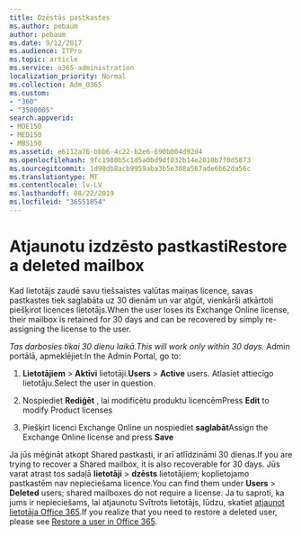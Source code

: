 ```yaml
---
title: Dzēstās pastkastes
ms.author: pebaum
author: pebaum
ms.date: 9/12/2017
ms.audience: ITPro
ms.topic: article
ms.service: o365-administration
localization_priority: Normal
ms.collection: Adm_O365
ms.custom:
- "360"
- "3500005"
search.appverid:
- MOE150
- MED150
- MBS150
ms.assetid: e6112a76-bbb6-4c22-b2e6-690b004d92d4
ms.openlocfilehash: 9fc1980b5c1d5a0bd9df032b14e2010b7f0d5873
ms.sourcegitcommit: 1d98db8acb9959aba3b5e308a567ade6b62da56c
ms.translationtype: MT
ms.contentlocale: lv-LV
ms.lasthandoff: 08/22/2019
ms.locfileid: "36551854"
---
```

# <a name="restore-a-deleted-mailbox"></a><span data-ttu-id="8d626-102">Atjaunotu izdzēsto pastkasti</span><span class="sxs-lookup"><span data-stu-id="8d626-102">Restore a deleted mailbox</span></span>

<span data-ttu-id="8d626-103">Kad lietotājs zaudē savu tiešsaistes valūtas maiņas licence, savas pastkastes tiek saglabāta uz 30 dienām un var atgūt, vienkārši atkārtoti piešķirot licences lietotājs.</span><span class="sxs-lookup"><span data-stu-id="8d626-103">When the user loses its Exchange Online license, their mailbox is retained for 30 days and can be recovered by simply re-assigning the license to the user.</span></span>
  
 <span data-ttu-id="8d626-104">*Tas darbosies tikai 30 dienu laikā.*</span><span class="sxs-lookup"><span data-stu-id="8d626-104">*This will work only within 30 days.*</span></span>  <span data-ttu-id="8d626-105">Admin portālā, apmeklējiet:</span><span class="sxs-lookup"><span data-stu-id="8d626-105">In the Admin Portal, go to:</span></span>
  
1. <span data-ttu-id="8d626-106">**Lietotājiem** \> **Aktīvi** lietotāji.</span><span class="sxs-lookup"><span data-stu-id="8d626-106">**Users** \> **Active** users.</span></span> <span data-ttu-id="8d626-107">Atlasiet attiecīgo lietotāju.</span><span class="sxs-lookup"><span data-stu-id="8d626-107">Select the user in question.</span></span>

2. <span data-ttu-id="8d626-108">Nospiediet **Rediģēt** , lai modificētu produktu licencēm</span><span class="sxs-lookup"><span data-stu-id="8d626-108">Press **Edit** to modify Product licenses</span></span>

3. <span data-ttu-id="8d626-109">Piešķirt licenci Exchange Online un nospiediet **saglabāt**</span><span class="sxs-lookup"><span data-stu-id="8d626-109">Assign the Exchange Online license and press **Save**</span></span>

<span data-ttu-id="8d626-110">Ja jūs mēģināt atkopt Shared pastkasti, ir arī atlīdzināmi 30 dienas.</span><span class="sxs-lookup"><span data-stu-id="8d626-110">If you are trying to recover a Shared mailbox, it is also recoverable for 30 days.</span></span> <span data-ttu-id="8d626-111">Jūs varat atrast tos sadaļā **lietotāji** \> **dzēsts** lietotājiem; koplietojamo pastkastēm nav nepieciešama licence.</span><span class="sxs-lookup"><span data-stu-id="8d626-111">You can find them under **Users** \> **Deleted** users; shared mailboxes do not require a license.</span></span> <span data-ttu-id="8d626-112">Ja tu saproti, ka jums ir nepieciešams, lai atjaunotu Svītrots lietotājs, lūdzu, skatiet [atjaunot lietotāja Office 365](https://docs.microsoft.com/office365/admin/add-users/restore-user).</span><span class="sxs-lookup"><span data-stu-id="8d626-112">If you realize that you need to restore a deleted user, please see [Restore a user in Office 365](https://docs.microsoft.com/office365/admin/add-users/restore-user).</span></span>
  